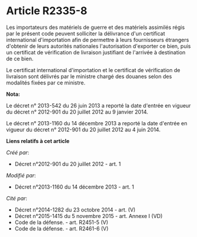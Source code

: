 # Article R2335-8

Les importateurs des matériels de guerre et des matériels assimilés régis par le présent code peuvent solliciter la
délivrance d'un certificat international d'importation afin de permettre à leurs fournisseurs étrangers d'obtenir de leurs
autorités nationales l'autorisation d'exporter ce bien, puis un certificat de vérification de livraison justifiant de
l'arrivée à destination de ce bien.

Le certificat international d'importation et le certificat de vérification de livraison sont délivrés par le ministre chargé
des douanes selon des modalités fixées par ce ministre.

**Nota:**

Le décret n° 2013-542 du 26 juin 2013 a reporté la date d'entrée en vigueur du décret n° 2012-901 du 20 juillet 2012 au 9
janvier 2014.

Le décret n° 2013-1160 du 14 décembre 2013 a reporté la date d'entrée en vigueur du décret n° 2012-901 du 20 juillet 2012 au
4 juin 2014.

**Liens relatifs à cet article**

_Créé par_:

  - Décret n°2012-901 du 20 juillet 2012 - art. 1

_Modifié par_:

  - Décret n°2013-1160 du 14 décembre 2013 - art. 1

_Cité par_:

  - Décret n°2014-1282 du 23 octobre 2014 - art. (V)
  - Décret n°2015-1415 du 5 novembre 2015 - art. Annexe I (VD)
  - Code de la défense. - art. R2451-5 (V)
  - Code de la défense. - art. R2461-6 (V)
